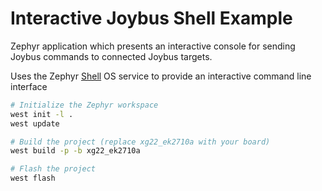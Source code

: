 # Interactive Joybus Shell Example

Zephyr application which presents an interactive console for sending Joybus
commands to connected Joybus targets.

Uses the Zephyr [Shell](https://docs.zephyrproject.org/latest/services/shell/index.html) OS service to provide an interactive command line interface

```bash
# Initialize the Zephyr workspace
west init -l .
west update

# Build the project (replace xg22_ek2710a with your board)
west build -p -b xg22_ek2710a

# Flash the project
west flash
```
